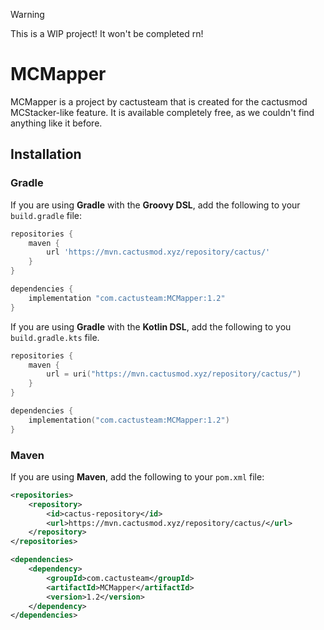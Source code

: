 > [!WARNING]
> This is a WIP project! It won't be completed rn!

# MCMapper
MCMapper is a project by cactusteam that is created for the cactusmod MCStacker-like feature. It is available completely free, as we couldn't find anything like it before.

## Installation
### Gradle
If you are using **Gradle** with the **Groovy DSL**, add the following to your `build.gradle` file:
```groovy
repositories {
    maven {
        url 'https://mvn.cactusmod.xyz/repository/cactus/'
    }
}

dependencies {
    implementation "com.cactusteam:MCMapper:1.2"
}
```
If you are using **Gradle** with the **Kotlin DSL**, add the following to you `build.gradle.kts` file.
```kotlin
repositories {
    maven {
        url = uri("https://mvn.cactusmod.xyz/repository/cactus/")
    }
}

dependencies {
    implementation("com.cactusteam:MCMapper:1.2")
}
```
### Maven
If you are using **Maven**, add the following to your `pom.xml` file:
```xml
<repositories>
    <repository>
        <id>cactus-repository</id>
        <url>https://mvn.cactusmod.xyz/repository/cactus/</url>
    </repository>
</repositories>

<dependencies>
    <dependency>
        <groupId>com.cactusteam</groupId>
        <artifactId>MCMapper</artifactId>
        <version>1.2</version>
    </dependency>
</dependencies>
```